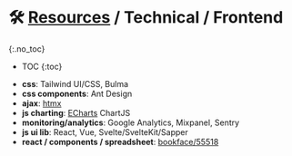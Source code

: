 
# 🛠 [Resources](/stack/) / Technical / Frontend
{:.no_toc}

* TOC
{:toc}


- __css__: Tailwind UI/CSS, Bulma
- __css components__: Ant Design
- __ajax__: [htmx](https://htmx.org/)
- __js charting__: 
  [ECharts](https://echarts.apache.org/en/index.html)
  ChartJS 
- __monitoring/analytics__: Google Analytics, Mixpanel, Sentry
- __js ui lib__: React, Vue, Svelte/SvelteKit/Sapper
- __react / components / spreadsheet__: [bookface/55518](https://bookface.ycombinator.com/posts/55518)


